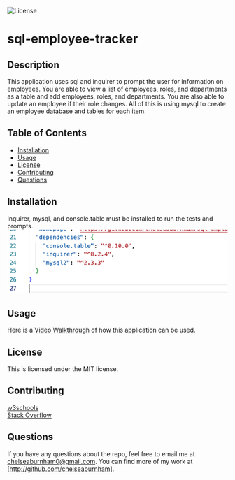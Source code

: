 ![License](https://img.shields.io/badge/License-MIT-blue.svg)

# sql-employee-tracker

##  Description
This application uses sql and inquirer to prompt the user for information on employees. You are able to view a list of employees, roles, and departments as a table and add employees, roles, and departments. You are also able to update an employee if their role changes. All of this is using mysql to create an employee database and tables for each item. 

##  Table of Contents
* [Installation](#installation)
* [Usage](#usage)
* [License](#license)
* [Contributing](#contributing)
* [Questions](#questions)

##  Installation
Inquirer, mysql, and console.table must be installed to run the tests and prompts. <br>
![Example](./assets/installation.png)

##  Usage
Here is a [Video Walkthrough]() of how this application can be used. 

## License
This is licensed under the MIT license.

##  Contributing
[w3schools](https://www.w3schools.com/)<br />
[Stack Overflow](https://stackoverflow.com/?newreg=8cd9776f072c449eac02d1ab363597c8)

##  Questions
If you have any questions about the repo, feel free to email me at chelseaburnham0@gmail.com. You can find more of my work at [http://github.com/chelseaburnham].